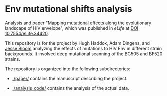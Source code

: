 # Env mutational shifts analysis

Analysis and paper "Mapping mutational effects along the evolutionary landscape of HIV envelope", which was published in _eLife_ at [DOI 10.7554/eLife.34420](https://doi.org/10.7554/eLife.34420).

This repository is for the project by Hugh Haddox, Adam Dingens, and [Jesse Bloom](https://research.fhcrc.org/bloom/en.html) analyzing the effects of mutations to HIV Env in different strain backgrounds.
It involved deep mutational scanning of the BG505 and BF520 strains.

The repository is organized into the following subdirectories:

* [./paper/](./paper/) contains the manuscript describing the project.

* [./analysis_code/](./analysis_code/) contains the analysis of the actual data.
